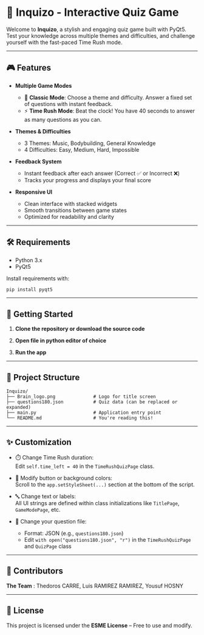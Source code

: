 # 🧠 Inquizo - Interactive Quiz Game

Welcome to **Inquizo**, a stylish and engaging quiz game built with PyQt5. Test your knowledge across multiple themes and difficulties, and challenge yourself with the fast-paced Time Rush mode.

---

## 🎮 Features

- **Multiple Game Modes**
  - 🎯 **Classic Mode**: Choose a theme and difficulty. Answer a fixed set of questions with instant feedback.
  - ⚡ **Time Rush Mode**: Beat the clock! You have 40 seconds to answer as many questions as you can.

- **Themes & Difficulties**
  - 3 Themes: Music, Bodybuilding, General Knowledge
  - 4 Difficulties: Easy, Medium, Hard, Impossible

- **Feedback System**
  - Instant feedback after each answer (Correct ✅ or Incorrect ❌)
  - Tracks your progress and displays your final score

- **Responsive UI**
  - Clean interface with stacked widgets
  - Smooth transitions between game states
  - Optimized for readability and clarity

---

## 🛠️ Requirements

- Python 3.x
- PyQt5

Install requirements with:

```bash
pip install pyqt5
```

---

## 🚀 Getting Started

1. **Clone the repository or download the source code**

2. **Open file in python editor of choice**  

3. **Run the app**

---

## 📂 Project Structure

```
Inquizo/
├── Brain_logo.png              # Logo for title screen
├── questions180.json           # Quiz data (can be replaced or expanded)
├── main.py                     # Application entry point
└── README.md                   # You're reading this!
```

---

## ✨ Customization

- ⏱️ Change Time Rush duration:  
  Edit `self.time_left = 40` in the `TimeRushQuizPage` class.

- 🎨 Modify button or background colors:  
  Scroll to the `app.setStyleSheet(...)` section at the bottom of the script.

- 🔤 Change text or labels:  
  All UI strings are defined within class initializations like `TitlePage`, `GameModePage`, etc.

- 📂 Change your question file:
    - Format: JSON (e.g., `questions180.json`)
    - Edit `with open("questions180.json", "r")` in the `TimeRushQuizPage` and `QuizPage` class

---

## 👥 Contributors  
**The Team** : Thedoros CARRE, Luis RAMIREZ RAMIREZ, Yousuf HOSNY

---

## 📜 License  
This project is licensed under the **ESME License** – Free to use and modify.
